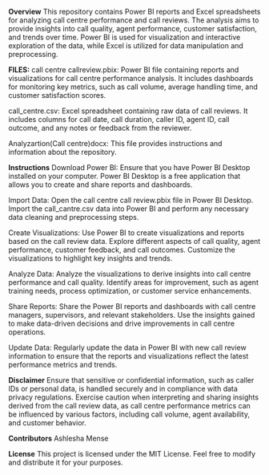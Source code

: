 **Overview**
This repository contains Power BI reports and Excel spreadsheets for analyzing call centre performance and call reviews. The analysis aims to provide insights into call quality, agent performance, customer satisfaction, and trends over time. 
Power BI is used for visualization and interactive exploration of the data, while Excel is utilized for data manipulation and preprocessing.

**FILES:**
call centre callreview.pbix: Power BI file containing reports and visualizations for call centre performance analysis. It includes dashboards for monitoring key metrics, such as call volume, average handling time, and customer satisfaction scores.

call_centre.csv: Excel spreadsheet containing raw data of call reviews. It includes columns for call date, call duration, caller ID, agent ID, call outcome, and any notes or feedback from the reviewer.

Analyzartion(Call centre)docx: This file provides instructions and information about the repository.

**Instructions**
Download Power BI: Ensure that you have Power BI Desktop installed on your computer. Power BI Desktop is a free application that allows you to create and share reports and dashboards.

Import Data: Open the call centre call review.pbix file in Power BI Desktop. Import the call_cantre.csv data into Power BI and perform any necessary data cleaning and preprocessing steps.

Create Visualizations: Use Power BI to create visualizations and reports based on the call review data. Explore different aspects of call quality, agent performance, customer feedback, and call outcomes. Customize the visualizations to highlight key insights and trends.

Analyze Data: Analyze the visualizations to derive insights into call centre performance and call quality. Identify areas for improvement, such as agent training needs, process optimization, or customer service enhancements.

Share Reports: Share the Power BI reports and dashboards with call centre managers, supervisors, and relevant stakeholders. Use the insights gained to make data-driven decisions and drive improvements in call centre operations.

Update Data: Regularly update the data in Power BI with new call review information to ensure that the reports and visualizations reflect the latest performance metrics and trends.

**Disclaimer**
Ensure that sensitive or confidential information, such as caller IDs or personal data, is handled securely and in compliance with data privacy regulations.
Exercise caution when interpreting and sharing insights derived from the call review data, as call centre performance metrics can be influenced by various factors, including call volume, agent availability, and customer behavior.

**Contributors**
Ashlesha Mense

**License**
This project is licensed under the MIT License. Feel free to modify and distribute it for your purposes.
